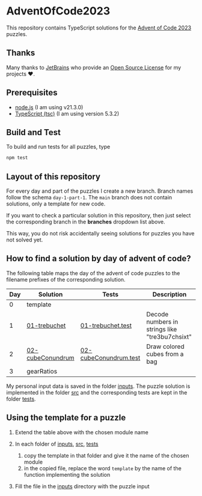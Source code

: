 # AdventOfCode2023

This repository contains TypeScript solutions for the [Advent of Code 2023](https://adventofcode.com/2023/) puzzles.

## Thanks

Many thanks to [JetBrains](https://www.jetbrains.com/?from=generator-kata-net-core) who provide
an [Open Source License](https://www.jetbrains.com/community/opensource/) for my projects ❤️.

## Prerequisites

- [node.js](https://nodejs.org/) (I am using v21.3.0)
- [TypeScript (tsc)](https://www.typescriptlang.org/) (I am using version 5.3.2)

## Build and Test

To build and run tests for all puzzles, type

```sh
npm test
```

## Layout of this repository

For every day and part of the puzzles I create a new branch. Branch names follow the schema `day-1-part-1`. The `main` branch does not contain solutions, only a template for new code.

If you want to check a particular solution in this repository, then just select the corresponding branch in the **branches** dropdown list above.

This way, you do not risk accidentally seeing solutions for puzzles you have not solved yet.

## How to find a solution by day of advent of code?

The following table maps the day of the advent of code puzzles to the filename prefixes of the corresponding solution.

| Day | Solution                                      | Tests                                                     | Description                                    |
|-----|-----------------------------------------------|-----------------------------------------------------------|------------------------------------------------|
| 0   | template                                      |                                                           |                                                |
| 1   | [01-trebuchet](./src/01-trebuchet.ts)         | [01-trebuchet.test](./tests/01-trebuchet.test.ts)         | Decode numbers in strings like "tre3bu7chsixt" |
| 2   | [02-cubeConundrum](./src/02-cubeConundrum.ts) | [02-cubeConundrum.test](./tests/02-cubeConundrum.test.ts) | Draw colored cubes from a bag                  |
| 3   | gearRatios    |

My personal input data is saved in the folder [inputs](./inputs). The puzzle solution is implemented in the folder [src](./src) and the corresponding tests are kept in the folder [tests](./tests).

## Using the template for a puzzle

1. Extend the table above with the chosen module name
2. In each folder of [inputs](./inputs), [src](./src), [tests](./tests)

   1. copy the template in that folder and give it the name of the chosen module
   2. in the copied file, replace the word `template` by the name of the function implementing the solution

3. Fill the file in the [inputs](./inputs) directory with the puzzle input
